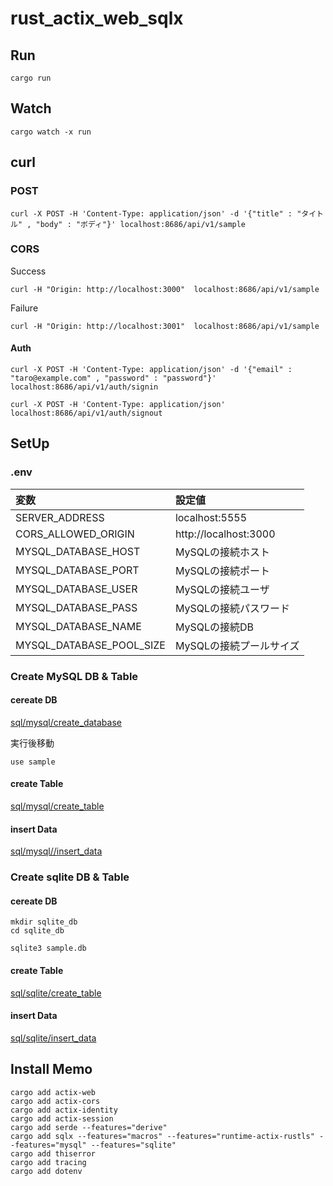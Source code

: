 # rust_actix_web_sqlx

## Run

```
cargo run
```

## Watch

```
cargo watch -x run
```

## curl

### POST

```
curl -X POST -H 'Content-Type: application/json' -d '{"title" : "タイトル" , "body" : "ボディ"}' localhost:8686/api/v1/sample
```

### CORS

Success

```
curl -H "Origin: http://localhost:3000"  localhost:8686/api/v1/sample
```

Failure

```
curl -H "Origin: http://localhost:3001"  localhost:8686/api/v1/sample
```

#### Auth

```
curl -X POST -H 'Content-Type: application/json' -d '{"email" : "taro@example.com" , "password" : "password"}' localhost:8686/api/v1/auth/signin
```

```
curl -X POST -H 'Content-Type: application/json' localhost:8686/api/v1/auth/signout
```

## SetUp

### .env

|変数|設定値|
|:-|:-|
|SERVER_ADDRESS|localhost:5555|
|CORS_ALLOWED_ORIGIN|http://localhost:3000|
|MYSQL_DATABASE_HOST|MySQLの接続ホスト|
|MYSQL_DATABASE_PORT|MySQLの接続ポート|
|MYSQL_DATABASE_USER|MySQLの接続ユーザ|
|MYSQL_DATABASE_PASS|MySQLの接続パスワード|
|MYSQL_DATABASE_NAME|MySQLの接続DB|
|MYSQL_DATABASE_POOL_SIZE|MySQLの接続プールサイズ|

### Create MySQL DB & Table

#### cereate DB

[sql/mysql/create_database](./sql/mysql/create_database.sql) 

実行後移動

```
use sample
```

#### create Table

[sql/mysql/create_table](./sql/mysql/create_table.sql)

#### insert Data

[sql/mysql//insert_data](./sql/mysql//insert_data.sql)

### Create sqlite DB & Table

#### cereate DB

```
mkdir sqlite_db
cd sqlite_db

sqlite3 sample.db
```

#### create Table

[sql/sqlite/create_table](./sql/sqlite/create_table.sql)

#### insert Data

[sql/sqlite/insert_data](./sql/sqlite/insert_data.sql)

## Install Memo
```
cargo add actix-web
cargo add actix-cors
cargo add actix-identity
cargo add actix-session
cargo add serde --features="derive"
cargo add sqlx --features="macros" --features="runtime-actix-rustls" --features="mysql" --features="sqlite"
cargo add thiserror
cargo add tracing
cargo add dotenv
```
